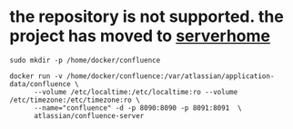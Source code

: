 # the repository is not supported. the project has moved to [serverhome](https://github.com/chatlamin/serverhome)


```
sudo mkdir -p /home/docker/confluence
```

```
docker run -v /home/docker/confluence:/var/atlassian/application-data/confluence \
      --volume /etc/localtime:/etc/localtime:ro --volume /etc/timezone:/etc/timezone:ro \
      --name="confluence" -d -p 8090:8090 -p 8091:8091  \
      atlassian/confluence-server
```
